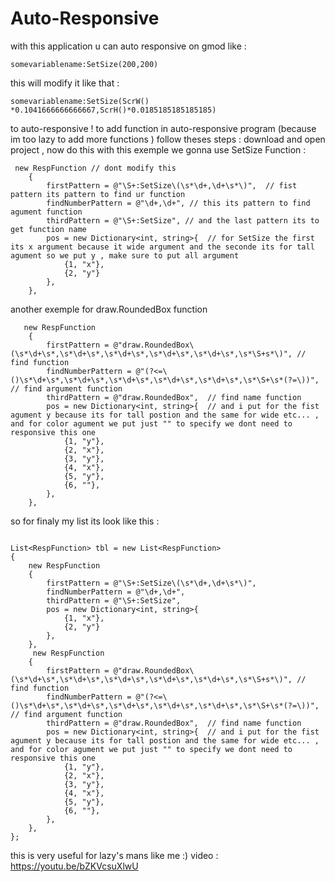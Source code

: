 # Auto-Responsive
with this application u can auto responsive on gmod like : 
```
somevariablename:SetSize(200,200)
```
this will modify it like that : 
```
somevariablename:SetSize(ScrW() *0.1041666666666667,ScrH()*0.0185185185185185)
```
to auto-responsive !
to add function in auto-responsive program (because im too lazy to add more functions ) follow theses steps : 
download and open project , now do this with this exemple we gonna use SetSize Function : 
```
 new RespFunction // dont modify this
    {
        firstPattern = @"\S+:SetSize\(\s*\d+,\d+\s*\)",  // fist pattern its pattern to find ur function 
        findNumberPattern = @"\d+,\d+", // this its pattern to find agument function 
        thirdPattern = @"\S+:SetSize", // and the last pattern its to get function name 
        pos = new Dictionary<int, string>{  // for SetSize the first its x argument because it wide argument and the seconde its for tall agument so we put y , make sure to put all argument
            {1, "x"},
            {2, "y"}
        },
    },
```
another exemple for draw.RoundedBox function
```
   new RespFunction
    {
        firstPattern = @"draw.RoundedBox\(\s*\d+\s*,\s*\d+\s*,\s*\d+\s*,\s*\d+\s*,\s*\d+\s*,\s*\S+s*\)", // find function
        findNumberPattern = @"(?<=\()\s*\d+\s*,\s*\d+\s*,\s*\d+\s*,\s*\d+\s*,\s*\d+\s*,\s*\S+\s*(?=\))",  // find argument function
        thirdPattern = @"draw.RoundedBox",  // find name function
        pos = new Dictionary<int, string>{  // and i put for the fist agument y because its for tall postion and the same for wide etc... , and for color agument we put just "" to specify we dont need to responsive this one 
            {1, "y"},
            {2, "x"},
            {3, "y"},
            {4, "x"},
            {5, "y"},
            {6, ""},
        },
    },

```

so for finaly my list its look like this :
```

List<RespFunction> tbl = new List<RespFunction>
{
    new RespFunction
    {
        firstPattern = @"\S+:SetSize\(\s*\d+,\d+\s*\)",
        findNumberPattern = @"\d+,\d+",
        thirdPattern = @"\S+:SetSize",
        pos = new Dictionary<int, string>{
            {1, "x"},
            {2, "y"}
        },
    },
     new RespFunction
    {
        firstPattern = @"draw.RoundedBox\(\s*\d+\s*,\s*\d+\s*,\s*\d+\s*,\s*\d+\s*,\s*\d+\s*,\s*\S+s*\)", // find function
        findNumberPattern = @"(?<=\()\s*\d+\s*,\s*\d+\s*,\s*\d+\s*,\s*\d+\s*,\s*\d+\s*,\s*\S+\s*(?=\))",  // find argument function
        thirdPattern = @"draw.RoundedBox",  // find name function
        pos = new Dictionary<int, string>{  // and i put for the fist agument y because its for tall postion and the same for wide etc... , and for color agument we put just "" to specify we dont need to responsive this one 
            {1, "y"},
            {2, "x"},
            {3, "y"},
            {4, "x"},
            {5, "y"},
            {6, ""},
        },
    },
};
```

this is very useful for lazy's mans like me :)
video : 
https://youtu.be/bZKVcsuXlwU
